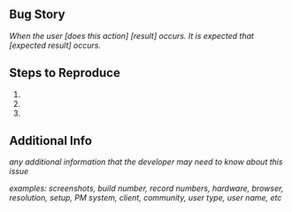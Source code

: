 ## Bug Story
_When the user [does this action] [result] occurs.
It is expected that [expected result] occurs._

## Steps to Reproduce
1. 
2.
3.

## Additional Info
_any additional information that the developer may need to know about this issue_

_examples: screenshots, build number, record numbers, hardware, browser, resolution, 
setup, PM system, client, community, user type, user name, etc_

